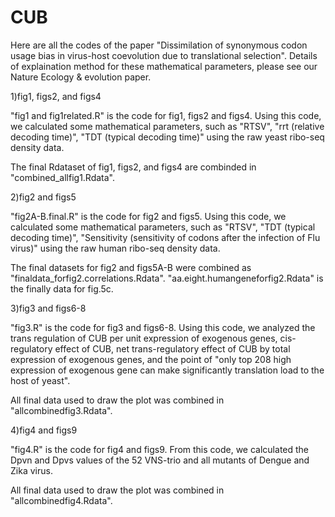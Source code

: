 # CUB
Here are all the codes of the paper "Dissimilation of synonymous codon usage bias in virus-host coevolution due to translational selection".  Details of explaination method for these mathematical parameters, please see our Nature Ecology & evolution paper.  

1)fig1, figs2, and figs4

"fig1 and fig1related.R" is the code for fig1, figs2 and figs4.  Using this code, we calculated some mathematical parameters, such as "RTSV", "rrt (relative decoding time)", "TDT (typical decoding time)" using the raw yeast ribo-seq density data.

The final Rdataset of fig1, figs2, and figs4 are combinded in "combined_allfig1.Rdata".

2)fig2 and figs5

"fig2A-B.final.R" is the code for fig2 and figs5.  Using this code, we calculated some mathematical parameters, such as "RTSV", "TDT (typical decoding time)", "Sensitivity (sensitivity of codons after the infection of Flu virus)" using the raw human ribo-seq density data.

The final datasets for fig2 and figs5A-B were combined as "finaldata_forfig2.correlations.Rdata". "aa.eight.humangeneforfig2.Rdata" is the finally data for fig.5c.  

3)fig3 and figs6-8

"fig3.R" is the code for fig3 and figs6-8.  Using this code, we analyzed the trans regulation of CUB per unit expression of exogenous genes, cis-regulatory effect of CUB, net trans-regulatory effect of CUB by total expression of exogenous genes, and the point of "only top 208 high expression of exogenous gene can make significantly translation load to the host of yeast".

All final data used to draw the plot was combined in "allcombinedfig3.Rdata".

4)fig4 and figs9

"fig4.R" is the code for fig4 and figs9.  From this code, we calculated the Dpvn and Dpvs values of the 52 VNS-trio and all mutants of Dengue and Zika virus.  

All final data used to draw the plot was combined in "allcombinedfig4.Rdata".








